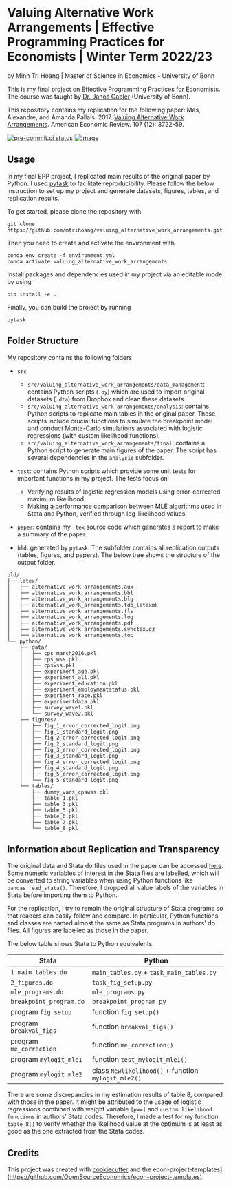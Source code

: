 # Valuing Alternative Work Arrangements | Effective Programming Practices for Economists | Winter Term 2022/23

by Minh Tri Hoang | Master of Science in Economics - University of Bonn

This is my final project on Effective Programming Practices for Economists. The course
was taught by [Dr. Janoś Gabler](https://janosg.com/) (University of Bonn).

This repository contains my replication for the following paper: Mas, Alexandre, and
Amanda Pallais. 2017.
[Valuing Alternative Work Arrangements](https://www.aeaweb.org/articles?id=10.1257/aer.20161500).
American Economic Review. 107 (12): 3722-59.

[![pre-commit.ci status](https://results.pre-commit.ci/badge/github/mtrihoang/valuing_alternative_work_arrangements/main.svg)](https://results.pre-commit.ci/latest/github/mtrihoang/valuing_alternative_work_arrangements/main)
[![image](https://img.shields.io/badge/code%20style-black-000000.svg)](https://github.com/ambv/black)

## Usage

In my final EPP project, I replicated main results of the original paper by Python. I
used [pytask](https://pytask-dev.readthedocs.io/en/stable/) to facilitate
reproducibility. Please follow the below instruction to set up my project and generate
datasets, figures, tables, and replication results.

To get started, please clone the repository with

```
git clone https://github.com/mtrihoang/valuing_alternative_work_arrangements.git
```

Then you need to create and activate the environment with

```
conda env create -f environment.yml
conda activate valuing_alternative_work_arrangements
```

Install packages and dependencies used in my project via an editable mode by using

```
pip install -e .
```

Finally, you can build the project by running

```
pytask
```

## Folder Structure

My repository contains the following folders

- `src`

  - `src/valuing_alternative_work_arrangements/data_management`: contains Python scripts
    (`.py`) which are used to import original datasets (`.dta`) from Dropbox and clean
    these datasets.
  - `src/valuing_alternative_work_arrangements/analysis`: contains Python scripts to
    replicate main tables in the original paper. Those scripts include crucial functions
    to simulate the breakpoint model and conduct Monte-Carlo simulations associated with
    logistic regressions (with custom likelihood functions).
  - `src/valuing_alternative_work_arrangements/final`: contains a Python script to
    generate main figures of the paper. The script has several dependencies in the
    `analysis` subfolder.

- `test`: contains Python scripts which provide some unit tests for important functions
  in my project. The tests focus on

  - Verifying results of logistic regression models using error-corrected maximum
    likelihood.
  - Making a performance comparison between MLE algorithms used in Stata and Python,
    verified through log-likelihood values.

- `paper`: contains my `.tex` source code which generates a report to make a summary of
  the paper.

- `bld`: generated by `pytask`. The subfolder contains all replication outputs (tables,
  figures, and papers). The below tree shows the structure of the output folder.

```
bld/
├── latex/
│   ├── alternative_work_arrangements.aux
│   ├── alternative_work_arrangements.bbl
│   ├── alternative_work_arrangements.blg
│   ├── alternative_work_arrangements.fdb_latexmk
│   ├── alternative_work_arrangements.fls
│   ├── alternative_work_arrangements.log
│   ├── alternative_work_arrangements.pdf
│   ├── alternative_work_arrangements.synctex.gz
│   └── alternative_work_arrangements.toc
└── python/
    ├── data/
    │   ├── cps_march2016.pkl
    │   ├── cps_wss.pkl
    │   ├── cpswss.pkl
    │   ├── experiment_age.pkl
    │   ├── experiment_all.pkl
    │   ├── experiment_education.pkl
    │   ├── experiment_employmentstatus.pkl
    │   ├── experiment_race.pkl
    │   ├── experimentdata.pkl
    │   ├── survey_wave1.pkl
    │   └── survey_wave2.pkl
    ├── figures/
    │   ├── fig_1_error_corrected_logit.png
    │   ├── fig_1_standard_logit.png
    │   ├── fig_2_error_corrected_logit.png
    │   ├── fig_2_standard_logit.png
    │   ├── fig_3_error_corrected_logit.png
    │   ├── fig_3_standard_logit.png
    │   ├── fig_4_error_corrected_logit.png
    │   ├── fig_4_standard_logit.png
    │   ├── fig_5_error_corrected_logit.png
    │   └── fig_5_standard_logit.png
    └── tables/
        ├── dummy_vars_cpswss.pkl
        ├── table_1.pkl
        ├── table_3.pkl
        ├── table_5.pkl
        ├── table_6.pkl
        ├── table_7.pkl
        └── table_8.pkl
```

## Information about Replication and Transparency

The original data and Stata do files used in the paper can be accessed
[here](https://www.aeaweb.org/articles?id=10.1257/aer.20161500). Some numeric variables
of interest in the Stata files are labelled, which will be converted to string variables
when using Python functions like `pandas.read_stata()`. Therefore, I dropped all value
labels of the variables in Stata before importing them to Python.

For the replication, I try to remain the original structure of Stata programs so that
readers can easily follow and compare. In particular, Python functions and classes are
named almost the same as Stata programs in authors' do files. All figures are labelled
as those in the paper.

The below table shows Stata to Python equivalents.

| Stata                   | Python                                              |
| ----------------------- | --------------------------------------------------- |
| `1_main_tables.do`      | `main_tables.py` + `task_main_tables.py`            |
| `2_figures.do`          | `task_fig_setup.py`                                 |
| `mle_programs.do`       | `mle_programs.py`                                   |
| `breakpoint_program.do` | `breakpoint_program.py`                             |
| program `fig_setup`     | function `fig_setup()`                              |
| program `breakval_figs` | function `breakval_figs()`                          |
| program `me_correction` | function `me_correction()`                          |
| program `mylogit_mle1`  | function `test_mylogit_mle1()`                      |
| program `mylogit_mle2`  | class `Newlikelihood()` + function `mylogit_mle2()` |

There are some discrepancies in my estimation results of table 8, compared with those in
the paper. It might be attributed to the usage of logistic regressions combined with
weight variable `[pw=]` and `custom likelihood functions` in authors' Stata codes.
Therefore, I made a test for my function `table_8()` to verify whether the likelihood
value at the optimum is at least as good as the one extracted from the Stata codes.

## Credits

This project was created with [cookiecutter](https://github.com/audreyr/cookiecutter)
and the
econ-project-templates\](https://github.com/OpenSourceEconomics/econ-project-templates).
